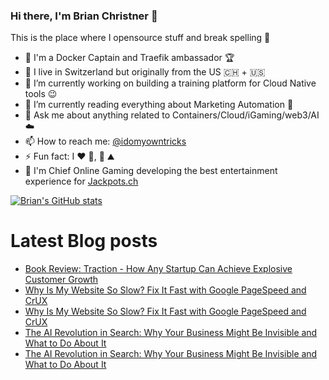 ### Hi there, I'm Brian Christner 👋
This is the place where I opensource stuff and break spelling :rofl:

- 🐳 I'm a Docker Captain and Traefik ambassador :trophy:
- 📍 I live in Switzerland but originally from the US :switzerland: + :us:
- 🔭 I’m currently working on building a training platform for Cloud Native tools :wink:
- 🌱 I’m currently reading everything about Marketing Automation :book:
- 💬 Ask me about anything related to Containers/Cloud/iGaming/web3/AI :cloud:
- 📫 How to reach me: [@idomyowntricks](https://twitter.com/idomyowntricks)
- ⚡ Fun fact: I :heart: :bicyclist:, :ski: :mountain:
- 🎰 I'm Chief Online Gaming developing the best entertainment experience for [Jackpots.ch](https://www.jackpots.ch)

[![Brian's GitHub stats](https://github-readme-stats.vercel.app/api?username=vegasbrianc&show_icons=true&theme=dark)](https://github.com/anuraghazra/github-readme-stats)


# Latest Blog posts
<!-- BLOG-POST-LIST:START -->
- [Book Review: Traction - How Any Startup Can Achieve Explosive Customer Growth](https://brianchristner.io/book-review-traction-how-any-startup-can-achieve-explosive-customer-growth/)
- [Why Is My Website So Slow? Fix It Fast with Google PageSpeed and CrUX](https://dev.to/vegasbrianc/why-is-my-website-so-slow-fix-it-fast-with-google-pagespeed-and-crux-4n05)
- [Why Is My Website So Slow? Fix It Fast with Google PageSpeed and CrUX](https://brianchristner.io/why-is-my-website-so-slow-fix-it-fast-with-google-pagespeed-and-crux/)
- [The AI Revolution in Search: Why Your Business Might Be Invisible and What to Do About It](https://dev.to/vegasbrianc/the-ai-revolution-in-search-why-your-business-might-be-invisible-and-what-to-do-about-it-4mke)
- [The AI Revolution in Search: Why Your Business Might Be Invisible and What to Do About It](https://brianchristner.io/the-ai-revolution-in-search-why-your-business-might-be-invisible-and-what-to-do-about-it/)
<!-- BLOG-POST-LIST:END -->
